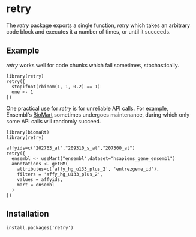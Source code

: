 # retry

The *retry* package exports a single function, *retry* which takes an arbitrary
code block and executes it a number of times, or until it succeeds.

## Example

*retry* works well for code chunks which fail sometimes, stochastically.

```
library(retry)
retry({
  stopifnot(rbinom(1, 1, 0.2) == 1)
  one <- 1
})
```

One practical use for *retry* is for unreliable API calls.
For example, Ensembl's [BioMart](https://asia.ensembl.org/info/data/biomart/index.html) sometimes undergoes maintenance, during which only some API calls will randomly succeed.

```
library(biomaRt)
library(retry)

affyids=c("202763_at","209310_s_at","207500_at")
retry({
  ensembl <- useMart("ensembl",dataset="hsapiens_gene_ensembl")
  annotations <- getBM(
    attributes=c('affy_hg_u133_plus_2', 'entrezgene_id'),
    filters = 'affy_hg_u133_plus_2',
    values = affyids,
    mart = ensembl
  )
})
```

## Installation

```
install.packages('retry')
```
